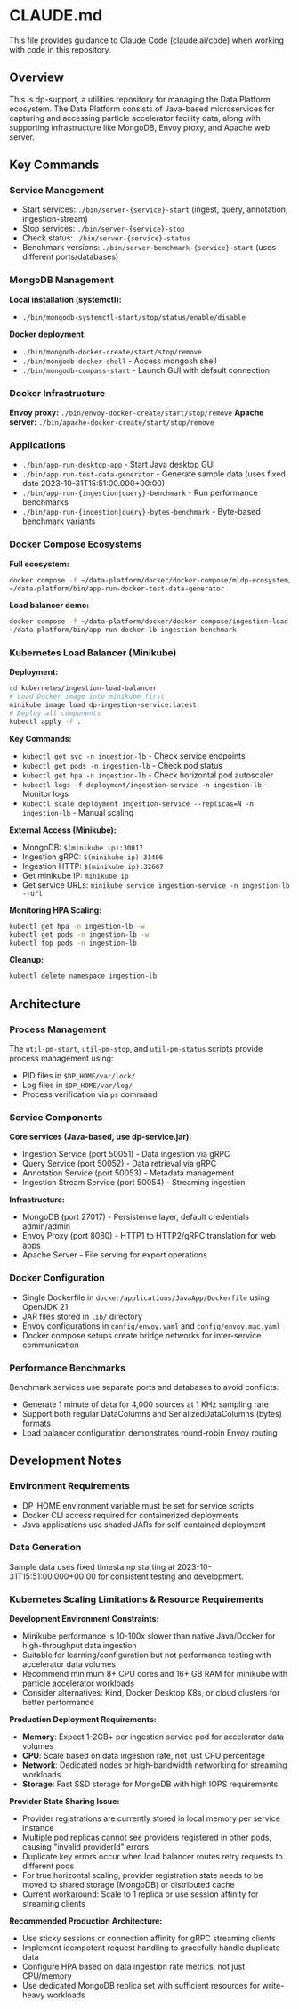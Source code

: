 # CLAUDE.md

This file provides guidance to Claude Code (claude.ai/code) when working with code in this repository.

## Overview

This is dp-support, a utilities repository for managing the Data Platform ecosystem. The Data Platform consists of Java-based microservices for capturing and accessing particle accelerator facility data, along with supporting infrastructure like MongoDB, Envoy proxy, and Apache web server.

## Key Commands

### Service Management
- Start services: `./bin/server-{service}-start` (ingest, query, annotation, ingestion-stream)
- Stop services: `./bin/server-{service}-stop` 
- Check status: `./bin/server-{service}-status`
- Benchmark versions: `./bin/server-benchmark-{service}-start` (uses different ports/databases)

### MongoDB Management
**Local installation (systemctl):**
- `./bin/mongodb-systemctl-start/stop/status/enable/disable`

**Docker deployment:**
- `./bin/mongodb-docker-create/start/stop/remove`
- `./bin/mongodb-docker-shell` - Access mongosh shell
- `./bin/mongodb-compass-start` - Launch GUI with default connection

### Docker Infrastructure
**Envoy proxy:** `./bin/envoy-docker-create/start/stop/remove`
**Apache server:** `./bin/apache-docker-create/start/stop/remove`

### Applications
- `./bin/app-run-desktop-app` - Start Java desktop GUI
- `./bin/app-run-test-data-generator` - Generate sample data (uses fixed date 2023-10-31T15:51:00.000+00:00)
- `./bin/app-run-{ingestion|query}-benchmark` - Run performance benchmarks
- `./bin/app-run-{ingestion|query}-bytes-benchmark` - Byte-based benchmark variants

### Docker Compose Ecosystems
**Full ecosystem:**
```bash
docker compose -f ~/data-platform/docker/docker-compose/mldp-ecosystem/docker-compose.yml -p mldp-ecosystem up -d
~/data-platform/bin/app-run-docker-test-data-generator
```

**Load balancer demo:**
```bash
docker compose -f ~/data-platform/docker/docker-compose/ingestion-load-balancer/docker-compose.yml -p ingestion-load-balancer up -d
~/data-platform/bin/app-run-docker-lb-ingestion-benchmark
```

### Kubernetes Load Balancer (Minikube)
**Deployment:**
```bash
cd kubernetes/ingestion-load-balancer
# Load Docker image into minikube first
minikube image load dp-ingestion-service:latest
# Deploy all components
kubectl apply -f .
```

**Key Commands:**
- `kubectl get svc -n ingestion-lb` - Check service endpoints
- `kubectl get pods -n ingestion-lb` - Check pod status  
- `kubectl get hpa -n ingestion-lb` - Check horizontal pod autoscaler
- `kubectl logs -f deployment/ingestion-service -n ingestion-lb` - Monitor logs
- `kubectl scale deployment ingestion-service --replicas=N -n ingestion-lb` - Manual scaling

**External Access (Minikube):**
- MongoDB: `$(minikube ip):30017`
- Ingestion gRPC: `$(minikube ip):31406` 
- Ingestion HTTP: `$(minikube ip):32607`
- Get minikube IP: `minikube ip`
- Get service URLs: `minikube service ingestion-service -n ingestion-lb --url`

**Monitoring HPA Scaling:**
```bash
kubectl get hpa -n ingestion-lb -w
kubectl get pods -n ingestion-lb -w
kubectl top pods -n ingestion-lb
```

**Cleanup:**
```bash
kubectl delete namespace ingestion-lb
```

## Architecture

### Process Management
The `util-pm-start`, `util-pm-stop`, and `util-pm-status` scripts provide process management using:
- PID files in `$DP_HOME/var/lock/`
- Log files in `$DP_HOME/var/log/`
- Process verification via `ps` command

### Service Components
**Core services (Java-based, use dp-service.jar):**
- Ingestion Service (port 50051) - Data ingestion via gRPC
- Query Service (port 50052) - Data retrieval via gRPC  
- Annotation Service (port 50053) - Metadata management
- Ingestion Stream Service (port 50054) - Streaming ingestion

**Infrastructure:**
- MongoDB (port 27017) - Persistence layer, default credentials admin/admin
- Envoy Proxy (port 8080) - HTTP1 to HTTP2/gRPC translation for web apps
- Apache Server - File serving for export operations

### Docker Configuration
- Single Dockerfile in `docker/applications/JavaApp/Dockerfile` using OpenJDK 21
- JAR files stored in `lib/` directory
- Envoy configurations in `config/envoy.yaml` and `config/envoy.mac.yaml`
- Docker compose setups create bridge networks for inter-service communication

### Performance Benchmarks
Benchmark services use separate ports and databases to avoid conflicts:
- Generate 1 minute of data for 4,000 sources at 1 KHz sampling rate
- Support both regular DataColumns and SerializedDataColumns (bytes) formats
- Load balancer configuration demonstrates round-robin Envoy routing

## Development Notes

### Environment Requirements
- DP_HOME environment variable must be set for service scripts
- Docker CLI access required for containerized deployments
- Java applications use shaded JARs for self-contained deployment

### Data Generation
Sample data uses fixed timestamp starting at 2023-10-31T15:51:00.000+00:00 for consistent testing and development.

### Kubernetes Scaling Limitations & Resource Requirements

**Development Environment Constraints:**
- Minikube performance is 10-100x slower than native Java/Docker for high-throughput data ingestion
- Suitable for learning/configuration but not performance testing with accelerator data volumes
- Recommend minimum 8+ CPU cores and 16+ GB RAM for minikube with particle accelerator workloads
- Consider alternatives: Kind, Docker Desktop K8s, or cloud clusters for better performance

**Production Deployment Requirements:**
- **Memory**: Expect 1-2GB+ per ingestion service pod for accelerator data volumes  
- **CPU**: Scale based on data ingestion rate, not just CPU percentage
- **Network**: Dedicated nodes or high-bandwidth networking for streaming workloads
- **Storage**: Fast SSD storage for MongoDB with high IOPS requirements

**Provider State Sharing Issue:**
- Provider registrations are currently stored in local memory per service instance
- Multiple pod replicas cannot see providers registered in other pods, causing "invalid providerId" errors
- Duplicate key errors occur when load balancer routes retry requests to different pods
- For true horizontal scaling, provider registration state needs to be moved to shared storage (MongoDB) or distributed cache
- Current workaround: Scale to 1 replica or use session affinity for streaming clients

**Recommended Production Architecture:**
- Use sticky sessions or connection affinity for gRPC streaming clients
- Implement idempotent request handling to gracefully handle duplicate data
- Configure HPA based on data ingestion rate metrics, not just CPU/memory
- Use dedicated MongoDB replica set with sufficient resources for write-heavy workloads